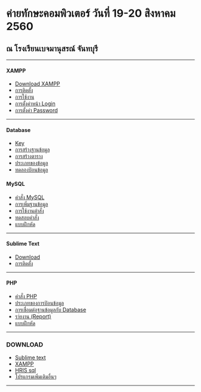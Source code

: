 # ค่ายทักษะคอมพิวเตอร์ วันที่ 19-20 สิงหาคม 2560 
## ณ โรงเรียนเบจมานุสรณ์ จันทบุรี

---
#### XAMPP
* [Download XAMPP](http://www.chanthaburi.buu.ac.th/~worawit/Download/xampp-win32-1.8.3-3-VC11-installer.exe)
* [การติดตั้ง](https://phpmysql2017.gitbooks.io/phpmysql/content/xampp/how-to-install-xampp.html)
* [การใช้งาน](https://phpmysql2017.gitbooks.io/phpmysql/content/xampp/how-to-use-xampp.html)
* [การตั้งค่าหน้า Login](https://phpmysql2017.gitbooks.io/phpmysql/content/xampp/how-to-set-user-login.html)
* [การตั้งค่า Password](https://phpmysql2017.gitbooks.io/phpmysql/content/xampp/how-to-set-password-login.html)

---

#### Database
* [Key](https://phpmysql2017.gitbooks.io/phpmysql/content/database/key.html)
* [การสร้างฐานข้อมูล](https://phpmysql2017.gitbooks.io/phpmysql/content/database/create-database.html)
* [การสร้างตาราง](https://phpmysql2017.gitbooks.io/phpmysql/content/database/create-table.html)
* [ประเภทของข้อมูล](https://phpmysql2017.gitbooks.io/phpmysql/content/database/data-type.html)
* [ทดลองป้อนข้อมูล](https://phpmysql2017.gitbooks.io/phpmysql/content/database/test-insert-data.html)


#### MySQL
* [คำสั่ง MySQL](https://phpmysql2017.gitbooks.io/phpmysql/content/mysql/sql-console.html)
* [การเพิ่มฐานข้อมูล](https://phpmysql2017.gitbooks.io/phpmysql/content/mysql/insert-database.html)
* [การใช้งานตำสั่ง]()
* [ทดสอบคำสั่ง]()
* [แบบฝึกหัด]()

---
#### Sublime Text
* [Download]()
* [การติดตั้ง]()

---
#### PHP
* [คำสั่ง PHP]()
* [ประเภทของการป้อนข้อมูล]()
* [การเชื่อมต่อฐานข้อมูลกับ Database]()
* [รา่ยงาน (Report)]()
* [แบบฝึกหัด]()


---

### DOWNLOAD
* [Sublime text](http://www.chanthaburi.buu.ac.th/~worawit/Download/Sublime%20Text%20Build%203083%20Setup.exe)
* [XAMPP](http://www.chanthaburi.buu.ac.th/~worawit/Download/xampp-win32-1.8.3-3-VC11-installer.exe)
* [HRIS sql](http://www.chanthaburi.buu.ac.th/~worawit/Download/data-HRIS.sql)
* [โปรแกรมเพิ่มเติมอื่นๆ](http://www.chanthaburi.buu.ac.th/~worawit/download.php)

---
